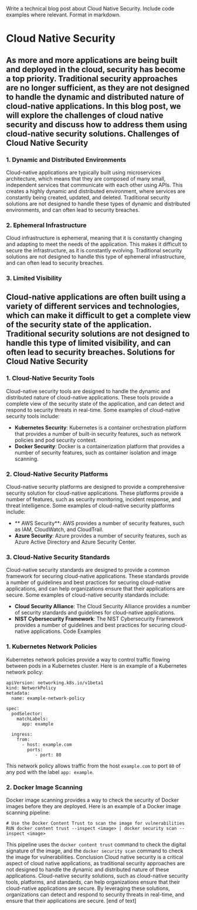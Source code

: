  Write a technical blog post about Cloud Native Security. Include code examples where relevant. Format in markdown.

Cloud Native Security
================

As more and more applications are being built and deployed in the cloud, security has become a top priority. Traditional security approaches are no longer sufficient, as they are not designed to handle the dynamic and distributed nature of cloud-native applications. In this blog post, we will explore the challenges of cloud native security and discuss how to address them using cloud-native security solutions.
Challenges of Cloud Native Security
------------------------

### 1. Dynamic and Distributed Environments

Cloud-native applications are typically built using microservices architecture, which means that they are composed of many small, independent services that communicate with each other using APIs. This creates a highly dynamic and distributed environment, where services are constantly being created, updated, and deleted. Traditional security solutions are not designed to handle these types of dynamic and distributed environments, and can often lead to security breaches.
### 2. Ephemeral Infrastructure

Cloud infrastructure is ephemeral, meaning that it is constantly changing and adapting to meet the needs of the application. This makes it difficult to secure the infrastructure, as it is constantly evolving. Traditional security solutions are not designed to handle this type of ephemeral infrastructure, and can often lead to security breaches.
### 3. Limited Visibility

Cloud-native applications are often built using a variety of different services and technologies, which can make it difficult to get a complete view of the security state of the application. Traditional security solutions are not designed to handle this type of limited visibility, and can often lead to security breaches.
Solutions for Cloud Native Security
------------------------

### 1. Cloud-Native Security Tools

Cloud-native security tools are designed to handle the dynamic and distributed nature of cloud-native applications. These tools provide a complete view of the security state of the application, and can detect and respond to security threats in real-time. Some examples of cloud-native security tools include:

* **Kubernetes Security**: Kubernetes is a container orchestration platform that provides a number of built-in security features, such as network policies and pod security context.
* **Docker Security**: Docker is a containerization platform that provides a number of security features, such as container isolation and image scanning.
### 2. Cloud-Native Security Platforms

Cloud-native security platforms are designed to provide a comprehensive security solution for cloud-native applications. These platforms provide a number of features, such as security monitoring, incident response, and threat intelligence. Some examples of cloud-native security platforms include:

* ** AWS Security**: AWS provides a number of security features, such as IAM, CloudWatch, and CloudTrail.
* **Azure Security**: Azure provides a number of security features, such as Azure Active Directory and Azure Security Center.
### 3. Cloud-Native Security Standards

Cloud-native security standards are designed to provide a common framework for securing cloud-native applications. These standards provide a number of guidelines and best practices for securing cloud-native applications, and can help organizations ensure that their applications are secure. Some examples of cloud-native security standards include:

* **Cloud Security Alliance**: The Cloud Security Alliance provides a number of security standards and guidelines for cloud-native applications.
* **NIST Cybersecurity Framework**: The NIST Cybersecurity Framework provides a number of guidelines and best practices for securing cloud-native applications.
Code Examples

### 1. Kubernetes Network Policies

Kubernetes network policies provide a way to control traffic flowing between pods in a Kubernetes cluster. Here is an example of a Kubernetes network policy:
```
apiVersion: networking.k8s.io/v1beta1
kind: NetworkPolicy
metadata:
  name: example-network-policy

spec:
  podSelector:
    matchLabels:
      app: example

  ingress:
    from:
      - host: example.com
        ports:
           - port: 80
```
This network policy allows traffic from the host `example.com` to port `80` of any pod with the label `app: example`.
### 2. Docker Image Scanning

Docker image scanning provides a way to check the security of Docker images before they are deployed. Here is an example of a Docker image scanning pipeline:
```
# Use the Docker Content Trust to scan the image for vulnerabilities
RUN docker content trust --inspect <image> | docker security scan --inspect <image>
```
This pipeline uses the `docker content trust` command to check the digital signature of the image, and the `docker security scan` command to check the image for vulnerabilities.
Conclusion
Cloud native security is a critical aspect of cloud native applications, as traditional security approaches are not designed to handle the dynamic and distributed nature of these applications. Cloud-native security solutions, such as cloud-native security tools, platforms, and standards, can help organizations ensure that their cloud-native applications are secure. By leveraging these solutions, organizations can detect and respond to security threats in real-time, and ensure that their applications are secure. [end of text]


